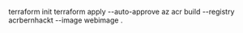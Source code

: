 terraform init
terraform apply --auto-approve
az acr build --registry acrbernhackt --image webimage .
